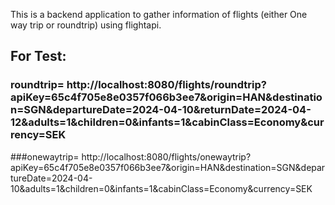 This is a backend application to gather information of flights (either One way trip or roundtrip) using flightapi.
## For Test:
 ### roundtrip=  http://localhost:8080/flights/roundtrip?apiKey=65c4f705e8e0357f066b3ee7&origin=HAN&destination=SGN&departureDate=2024-04-10&returnDate=2024-04-12&adults=1&children=0&infants=1&cabinClass=Economy&currency=SEK
 ###onewaytrip= http://localhost:8080/flights/onewaytrip?apiKey=65c4f705e8e0357f066b3ee7&origin=HAN&destination=SGN&departureDate=2024-04-10&adults=1&children=0&infants=1&cabinClass=Economy&currency=SEK
